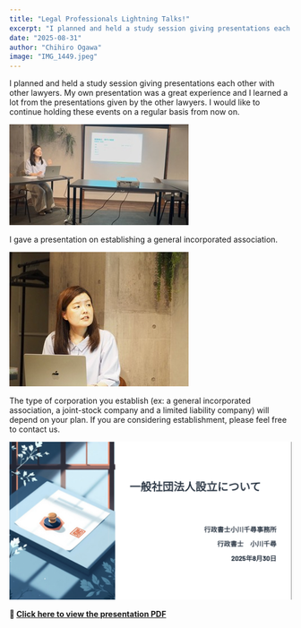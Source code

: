 ```yaml
---
title: "Legal Professionals Lightning Talks!"
excerpt: "I planned and held a study session giving presentations each other with other lawyers. My own presentation was a great experience and I learned a lot..."
date: "2025-08-31"
author: "Chihiro Ogawa"
image: "IMG_1449.jpeg"
---
```


I planned and held a study session giving presentations each other with other lawyers. My own presentation was a great experience and I learned a lot from the presentations given by the other lawyers. I would like to continue holding these events on a regular basis from now on.

![IMG_1449](IMG_1449.jpeg)

I gave a presentation on establishing a general incorporated association.

![IMG_1441](IMG_1441.jpeg)

The type of corporation you establish (ex: a general incorporated association, a joint-stock company and a limited liability company) will depend on your plan. If you are considering establishment, please feel free to contact us.



![General Incorporated Association Guide](title.png)

**📄 [Click here to view the presentation PDF](/content/blog/en/test/corporation-guide.pdf)**